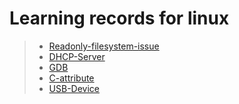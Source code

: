 # Learning records for linux

> - [Readonly-filesystem-issue](https://nbviewer.jupyter.org/github/openxzx/learn-records/blob/master/linux/readonly-filesystem-issue.ipynb)
> - [DHCP-Server](https://nbviewer.jupyter.org/github/openxzx/learn-records/blob/master/linux/dhcp/dhcp-server.ipynb)
> - [GDB](https://nbviewer.jupyter.org/github/openxzx/learn-records/blob/master/linux/gdb/gdb.ipynb)
> - [C-attribute](https://nbviewer.jupyter.org/github/openxzx/learn-records/blob/master/linux/c-attribute.ipynb)
> - [USB-Device](https://nbviewer.jupyter.org/github/openxzx/learn-records/blob/master/linux/usbdev/usb-device.ipynb)
